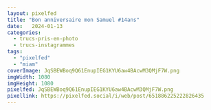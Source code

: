```yaml
---
layout: pixelfed
title: "Bon anniversaire mon Samuel #14ans"
date:   2024-01-13
categories: 
  - trucs-pris-en-photo
  - trucs-instagrammes
tags: 
  - "pixelfed"
  - "miam"
coverImage: JqSBEWBoq9Q61EnupIEG1KYU6aw4BAcwM3QMjF7W.png
imgWidth: 1080
imgHeight: 1080
pixelfed: JqSBEWBoq9Q61EnupIEG1KYU6aw4BAcwM3QMjF7W.png
pixellink: https://pixelfed.social/i/web/post/651886225222826435
---
```

